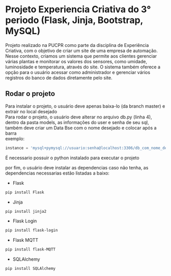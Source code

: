 # Projeto Experiencia Criativa do 3° periodo (Flask, Jinja, Bootstrap, MySQL)
Projeto realizado na PUCPR como parte da disciplina de Experiência Criativa, com o objetivo de criar um site de uma empresa de automação. Nesse contexto, criamos um sistema que permite aos clientes gerenciar várias plantas e monitorar os valores dos sensores, como umidade, luminosidade e temperatura, através do site.
O sistema também oferece a opção para o usuário acessar como administrador e gerenciar vários registros do banco de dados diretamente pelo site.

## Rodar o projeto
Para instalar o projeto, o usuário deve apenas baixa-lo (da branch master) e extrair no local desejado <br />
Para rodar o projeto, o usuário deve alterar no arquivo db.py (linha 4), dentro da pasta models, as informações do user e senha de seu sql, também deve criar um Data Bse com o nome desejado e colocar após a barra <br />
exemplo:

```python
instance = 'mysql+pymysql://usuario:senha@localhost:3306/db_com_nome_desejado'
```
É necessario possuir o python instalado para executar o projeto <br />

por fim, o usuário deve instalar as dependencias caso não tenha, as dependencias necessarias estão listadas a baixo: <br />

- Flask 
```bash
pip install Flask
```
- Jinja 
```bash
pip install jinja2
```
- Flask Login
```bash
pip install flask-login
```
- Flask MQTT
```bash
pip install flask-MQTT
```
- SQLAlchemy
```bash
pip install SQLAlchemy
```
